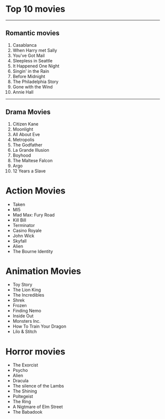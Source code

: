 
# Top 10 movies
***
## Romantic movies

1. Casablanca
2. When Harry met Sally
3. You've Got Mail
4. Sleepless in Seattle
5. It Happened One Night
6. Singin' in the Rain
7. Before Midnight
8. The Philadelphia Story
9. Gone with the Wind
10. Annie Hall

***
## Drama Movies

1. Citizen Kane
2. Moonlight
3. All About Eve
4. Metropolis
5. The Godfather
6. La Grande Illusion
7. Boyhood
8. The Maltese Falcon
9. Argo
10. 12 Years a Slave


# Action Movies

- Taken
- MI5
- Mad Max: Fury Road
- Kill Bill
- Terminator
- Casino Royale
- John Wick
- Skyfall
- Alien
- The Bourne Identity

# Animation Movies

- Toy Story
- The Lion King
- The Incredibles
- Shrek
- Frozen
- Finding Nemo
- Inside Out
- Monsters Inc. 
- How To Train Your Dragon
- Lilo & Stitch

# Horror movies 

- The Exorcist
- Psycho
- Alien
- Dracula 
- The silence of the Lambs 
- The Shining 
- Poltegeist 
- The Ring 
- A Nigtmare of Elm Street 
- The Babadook
